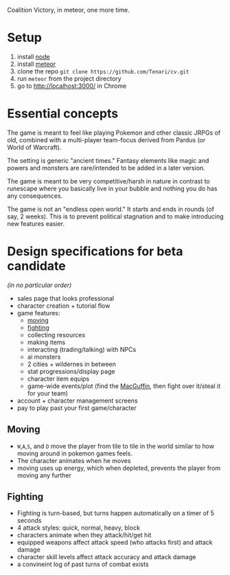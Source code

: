 Coalition Victory, in meteor, one more time.

# Setup
1. install [node](https://nodejs.org/en/download/)
2. install [meteor](https://www.meteor.com/install)
3. clone the repo `git clone https://github.com/Tenari/cv.git`
4. run `meteor` from the project directory
5. go to [http://localhost:3000/](http://localhost:3000/) in Chrome

# Essential concepts

The game is meant to feel like playing Pokemon and other classic JRPGs of old, combined with a multi-player team-focus derived from Pardus (or World of Warcraft).

The setting is generic "ancient times." Fantasy elements like magic and powers and monsters are rare/intended to be added in a later version.

The game is meant to be very competitive/harsh in nature in contrast to runescape where you basically live in your bubble and nothing you do has any consequences.

The game is not an "endless open world." It starts and ends in rounds (of say, 2 weeks). This is to prevent political stagnation and to make introducing new features easier.

# Design specifications for beta candidate

_(in no particular order)_

- sales page that looks professional
- character creation + tutorial flow
- game features:
    - [moving](#Moving)
    - [fighting](#Fighting)
    - collecting resources
    - making items
    - interacting (trading/talking) with NPCs
    - ai monsters
    - 2 cities + wildernes in between
    - stat progressions/display page
    - character item equips
    - game-wide events/plot (find the [MacGuffin](http://tvtropes.org/pmwiki/pmwiki.php/Main/MacGuffin), then fight over it/steal it for your team)
- account + character management screens
- pay to play past your first game/character

## Moving

- `W`,`A`,`S`, and `D` move the player from tile to tile in the world similar to how moving around in pokemon games feels.
- The character animates when he moves
- moving uses up energy, which when depleted, prevents the player from moving any further

## Fighting

- Fighting is turn-based, but turns happen automatically on a timer of 5 seconds
- 4 attack styles: quick, normal, heavy, block
- characters animate when they attack/hit/get hit
- equipped weapons affect attack speed (who attacks first) and attack damage
- character skill levels affect attack accuracy and attack damage
- a convineint log of past turns of combat exists
